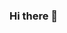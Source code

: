 ### Hi there 👋

<!--
**SHIVAJIKUMAR007/SHIVAJIKUMAR007** is a ✨ _special_ ✨ repository because its `README.md` (this file) appears on your GitHub profile.


Here are some ideas to get you started:

- 🔭 I’m currently working with IIIT GWALIOR
- 🌱 I’m currently MERN STACK
- 💬 Ask me about anything
- 📫 How to reach me: official.shivaji007@gmail.com

